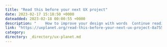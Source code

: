```yaml
---
title: "Read this before your next UX project"
date: 2023-02-17 15:18:50 +0000
dateadded: 2023-02-18 00:00:55 +0000
description: "    How to improve your design with words  Continue reading on UX Planet »  "
link: "https://uxplanet.org/read-this-before-your-next-ux-project-8a755bc25958?source=rss----819cc2aaeee0---4"
category:
directory: _directory/ux-planet.md
---
```

